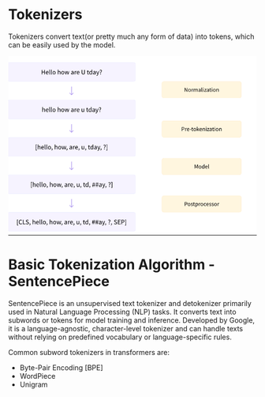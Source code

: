 # Tokenizers
Tokenizers convert text(or pretty much any form of data) into tokens, which can be easily used by the model.

![alt text](image-21.png)

# Basic Tokenization Algorithm - SentencePiece
SentencePiece is an unsupervised text tokenizer and detokenizer primarily used in Natural Language Processing (NLP) tasks. 
It converts text into subwords or tokens for model training and inference. 
Developed by Google, it is a language-agnostic, character-level tokenizer and can handle texts without relying on predefined vocabulary or language-specific rules.

Common subword tokenizers in transformers are:
- Byte-Pair Encoding [BPE]
- WordPiece
- Unigram